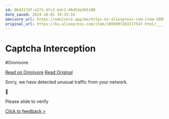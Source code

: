 ```yaml
---
id: 0bd317df-e2f3-4fc2-bdc2-46453e365100
date_saved: 2024-10-01 19:33:16
omnivore_url: https://omnivore.app/me/https-ko-aliexpress-com-item-1005007283217547-html-af-smart-redi-19247a41a3b
original_url: https://ko.aliexpress.com/item/1005007283217547.html/_____tmd_____/punish?x5secdata=xcn6cp0058wMI%2FzfgmdgUBAGZQmAMNtgaTanlKQdMy0CJvs4N%2FyKM5nOI7OgFVOXZF%2FaEIxYmCytgxziDB9CQ7kZ54RS%2FRnZI6lXId%2Bm%2BdEZF0YKxT69bMwiF7lm6ry9DMcmQTde%2BQzWaVn37M0i%2FPyI6eyneKa4N23XeC3VQ%2Fz2Chcqr3GBD9MnTMGP4w4hWGmG3UfmaIaRd4Kqy71EXw5dmgqbt83PuFVoBXikqe1a%2Ff0wBaWeFVkJi7fdr6fTYGMA4Ub4n9GI06h3A1HcWwxA%3D%3D__bx__ko.aliexpress.com%2Fitem%2F1005007283217547.html&x5step=1
---
```


# Captcha Interception
#Omnivore
 
[Read on Omnivore](https://omnivore.app/me/https-ko-aliexpress-com-item-1005007283217547-html-af-smart-redi-19247a41a3b)
[Read Original](https://ko.aliexpress.com/item/1005007283217547.html/_____tmd_____/punish?x5secdata=xcn6cp0058wMI%2FzfgmdgUBAGZQmAMNtgaTanlKQdMy0CJvs4N%2FyKM5nOI7OgFVOXZF%2FaEIxYmCytgxziDB9CQ7kZ54RS%2FRnZI6lXId%2Bm%2BdEZF0YKxT69bMwiF7lm6ry9DMcmQTde%2BQzWaVn37M0i%2FPyI6eyneKa4N23XeC3VQ%2Fz2Chcqr3GBD9MnTMGP4w4hWGmG3UfmaIaRd4Kqy71EXw5dmgqbt83PuFVoBXikqe1a%2Ff0wBaWeFVkJi7fdr6fTYGMA4Ub4n9GI06h3A1HcWwxA%3D%3D__bx__ko.aliexpress.com%2Fitem%2F1005007283217547.html&x5step=1)
 
 Sorry, we have detected unusual traffic from your network.



Please slide to verify

[Click to feedback >](https://ko.aliexpress.com//item/1005007283217547.html/%5F%5F%5F%5F%5Ftmd%5F%5F%5F%5F%5F/page/feedback?rand=S3WxGHAgAt756EpznwfNzJq2AFA2qBNla3j6EINUS8We9dazM%5FiKElp8DwVSHZUevpC41Bx7RzivXIj9RnZgdg&x5secdata=xda72335d9c6469c1b8ce2837ae0fa9514c5add18df77a5dfd1727778792a-1168960602a-782047919abaac3aaa%5F%5Fbx%5F%5Fko.aliexpress.com%253A443%252Fitem%252F1005007283217547.html&type=1&language=en&ncInitSuccess=true)